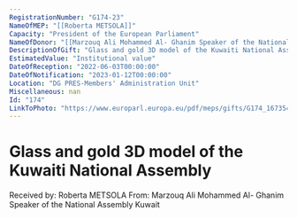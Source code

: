 ```yaml
---
RegistrationNumber: "G174-23"
NameOfMEP: "[[Roberta METSOLA]]"
Capacity: "President of the European Parliament"
NameOfDonor: "[[Marzouq Ali Mohammed Al- Ghanim Speaker of the National Assembly Kuwait]]"
DescriptionOfGift: "Glass and gold 3D model of the Kuwaiti National Assembly"
EstimatedValue: "Institutional value"
DateOfReception: "2022-06-03T00:00:00"
DateOfNotification: "2023-01-12T00:00:00"
Location: "DG PRES-Members' Administration Unit"
Miscellaneous: nan
Id: "174"
LinkToPhoto: "https://www.europarl.europa.eu/pdf/meps/gifts/G174_1673540232461.jpg#"
---
```


# Glass and gold 3D model of the Kuwaiti National Assembly

Received by: Roberta METSOLA
From: Marzouq Ali Mohammed Al- Ghanim Speaker of the National Assembly Kuwait
